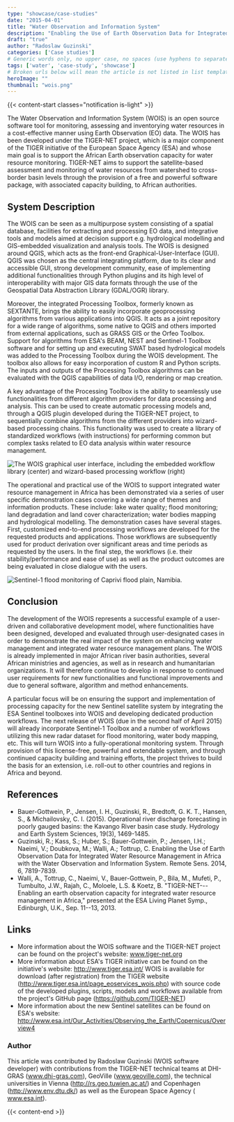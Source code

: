 ```yaml
---
type: "showcase/case-studies"
date: "2015-04-01"
title: "Water Observation and Information System"
description: "Enabling the Use of Earth Observation Data for Integrated Water Resource Management in Africa"
draft: "true"
author: "Radoslaw Guzinski"
categories: ['Case studies']
# Generic words only, no upper case, no spaces (use hyphens to separate words rather)
tags: ['water', 'case-study', 'showcase']
# Broken urls below will mean the article is not listed in list templates
heroImage: ""
thumbnail: "wois.png"
---
```


{{< content-start classes="notification is-light" >}}

The Water Observation and Information System (WOIS) is an open source
software tool for monitoring, assessing and inventorying water resources
in a cost-effective manner using Earth Observation (EO) data. The WOIS
has been developed under the TIGER-NET project, which is a major
component of the TIGER initiative of the European Space Agency (ESA) and
whose main goal is to support the African Earth observation capacity for
water resource monitoring. TIGER-NET aims to support the satellite-based
assessment and monitoring of water resources from watershed to
cross-border basin levels through the provision of a free and powerful
software package, with associated capacity building, to African
authorities.

## System Description

The WOIS can be seen as a multipurpose system consisting of a spatial
database, facilities for extracting and processing EO data, and
integrative tools and models aimed at decision support e.g. hydrological
modelling and GIS-embedded visualization and analysis tools. The WOIS is
designed around QGIS, which acts as the front-end
Graphical-User-Interface (GUI). QGIS was chosen as the central
integrating platform, due to its clear and accessible GUI, strong
development community, ease of implementing additional functionalities
through Python plugins and its high level of interoperability with major
GIS data formats through the use of the Geospatial Data Abstraction
Library (GDAL/OGR) library.

Moreover, the integrated Processing Toolbox, formerly known as SEXTANTE,
brings the ability to easily incorporate geoprocessing algorithms from
various applications into QGIS. It acts as a joint repository for a wide
range of algorithms, some native to QGIS and others imported from
external applications, such as GRASS GIS or the Orfeo Toolbox. Support
for algorithms from ESA's BEAM, NEST and Sentinel-1 Toolbox software and
for setting up and executing SWAT based hydrological models was added to
the Processing Toolbox during the WOIS development. The toolbox also
allows for easy incorporation of custom R and Python scripts. The inputs
and outputs of the Processing Toolbox algorithms can be evaluated with
the QGIS capabilities of data I/O, rendering or map creation.

A key advantage of the Processing Toolbox is the ability to seamlessly
use functionalities from different algorithm providers for data
processing and analysis. This can be used to create automatic processing
models and, through a QGIS plugin developed during the TIGER-NET
project, to sequentially combine algorithms from the different providers
into wizard-based processing chains. This functionality was used to
create a library of standardized workflows (with instructions) for
performing common but complex tasks related to EO data analysis within
water resource management.

![The WOIS graphical user interface, including the embedded workflow
library (center) and wizard-based processing workflow
(right)](africa_tiger1.jpg)

The operational and practical use of the WOIS to support integrated
water resource management in Africa has been demonstrated via a series
of user specific demonstration cases covering a wide range of themes and
information products. These include: lake water quality; flood
monitoring; land degradation and land cover characterization; water
bodies mapping and hydrological modelling. The demonstration cases have
several stages. First, customized end-to-end processing workflows are
developed for the requested products and applications. Those workflows
are subsequently used for product derivation over significant areas and
time periods as requested by the users. In the final step, the workflows
(i.e. their stability/performance and ease of use) as well as the
product outcomes are being evaluated in close dialogue with the users.

![Sentinel-1 flood monitoring of Caprivi flood plain,
Namibia.](africa_tiger2.jpg)

## Conclusion

The development of the WOIS represents a successful example of a
user-driven and collaborative development model, where functionalities
have been designed, developed and evaluated through user-designated
cases in order to demonstrate the real impact of the system on enhancing
water management and integrated water resource management plans. The
WOIS is already implemented in major African river basin authorities,
several African ministries and agencies, as well as in research and
humanitarian organizations. It will therefore continue to develop in
response to continued user requirements for new functionalities and
functional improvements and due to general software, algorithm and
method enhancements.

A particular focus will be on ensuring the support and implementation of
processing capacity for the new Sentinel satellite system by integrating
the ESA Sentinel toolboxes into WOIS and developing dedicated production
workflows. The next release of WOIS (due in the second half of April
2015) will already incorporate Sentinel-1 Toolbox and a number of
workflows utilizing this new radar dataset for flood monitoring, water
body mapping, etc. This will turn WOIS into a fully-operational
monitoring system. Through provision of this license-free, powerful and
extendable system, and through continued capacity building and training
efforts, the project thrives to build the basis for an extension, i.e.
roll-out to other countries and regions in Africa and beyond.

## References

-   Bauer-Gottwein, P., Jensen, I. H., Guzinski, R., Bredtoft, G. K. T.,
    Hansen, S., & Michailovsky, C. I. (2015). Operational river
    discharge forecasting in poorly gauged basins: the Kavango River
    basin case study. Hydrology and Earth System Sciences, 19(3),
    1469-1485.
-   Guzinski, R.; Kass, S.; Huber, S.; Bauer-Gottwein, P.; Jensen, I.H.;
    Naeimi, V.; Doubkova, M.; Walli, A.; Tottrup, C. Enabling the Use of
    Earth Observation Data for Integrated Water Resource Management in
    Africa with the Water Observation and Information System. Remote
    Sens. 2014, 6, 7819-7839.
-   Walli, A., Tottrup, C., Naeimi, V., Bauer-Gottwein, P., Bila, M.,
    Mufeti, P., Tumbulto, J.W., Rajah, C., Moloele, L.S. & Koetz, B.
    "TIGER-NET---Enabling an earth observation capacity for integrated
    water resource management in Africa," presented at the ESA Living
    Planet Symp., Edinburgh, U.K., Sep. 11--13, 2013.

## Links

-   More information about the WOIS software and the TIGER-NET project
    can be found on the project's website: www.tiger-net.org
-   More information about ESA's TIGER initiative can be found on the
    initiative's website: <http://www.tiger.esa.int/> WOIS is available
    for download (after registration) from the TIGER website
    (<http://www.tiger.esa.int/page_eoservices_wois.php>) with source
    code of the developed plugins, scripts, models and workflows
    available from the project's GitHub page
    (<https://github.com/TIGER-NET>)
-   More information about the new Sentinel satellites can be found on
    ESA's website:
    <http://www.esa.int/Our_Activities/Observing_the_Earth/Copernicus/Overview4>

### Author

This article was contributed by Radoslaw Guzinski (WOIS software
developer) with contributions from the TIGER-NET technical teams at
DHI-GRAS (www.dhi-gras.com), GeoVille (www.geoville.com), the technical
universities in Vienna (<http://rs.geo.tuwien.ac.at/>) and Copenhagen
(<http://www.env.dtu.dk/>) as well as the European Space Agency (
www.esa.int).

{{< content-end >}}
